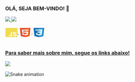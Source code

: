 ### OLÁ, SEJA BEM-VINDO! 👋

<div>
   <a href="https://github.com/vitorlopes523">
   <img height="180em" src="https://github-readme-stats.vercel.app/api?username=vitorlopes523&show_icons=true&theme=tokyonight&include_all_commits=true&count_private=true"/>
   <img height="180em" src="https://github-readme-stats.vercel.app/api/top-langs/?username=vitorlopes523&layout=compact&langs_count=6&theme=tokyonight"/>

</div>
<div style="display: inline_block"><br>
  <img align="center" alt="Js" height="30" width="40" src="https://raw.githubusercontent.com/devicons/devicon/master/icons/javascript/javascript-plain.svg">
  <img align="center" alt="HTML" height="30" width="40" src="https://raw.githubusercontent.com/devicons/devicon/master/icons/html5/html5-original.svg">
  <img align="center" alt="CSS" height="30" width="40" src="https://raw.githubusercontent.com/devicons/devicon/master/icons/css3/css3-original.svg">
</div>
 
 <br>
 
  ### Para saber mais sobre mim, segue os links abaixo!
 
<div> 
  <a href="https://www.linkedin.com/in/vitor-lopes-de-matos-657261230/" target="_blank"><img src="https://img.shields.io/badge/-LinkedIn-%230077B5?style=for-the-badge&logo=linkedin&logoColor=white" target="_blank"></a> 
 
  ![Snake animation](https://github.com/vitorlopes523/vitorlopes523/blob/output/github-contribution-grid-snake.svg)

</div>
